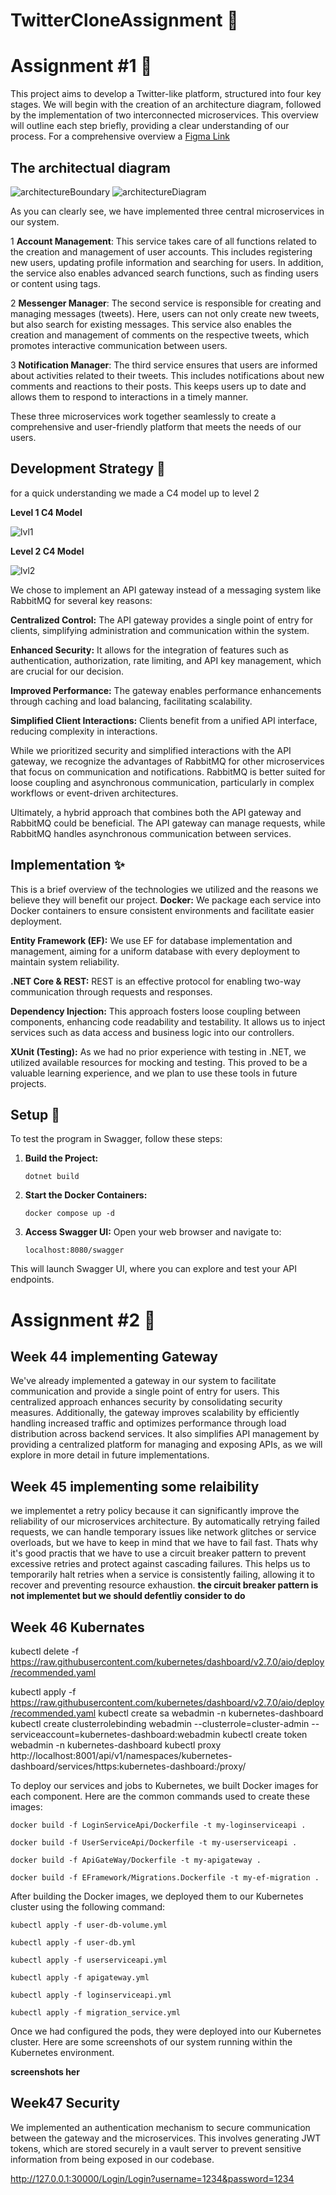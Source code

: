 # **TwitterCloneAssignment** :tada:

# Assignment #1 :memo:

This project aims to develop a Twitter-like platform, structured into four key stages. We will begin with the creation of an architecture diagram, followed by the implementation of two interconnected microservices. This overview will outline each step briefly, providing a clear understanding of our process. For a comprehensive overview a [Figma Link](https://www.figma.com/board/yup3d434pA2f6q1tH27IRE/Tweed-Application?node-id=0-1&node-type=canvas)

## **The architectual diagram**

![architectureBoundary](https://github.com/Rogengell/TwitterCloneAssignment/blob/main/Diagrams/architectureBoundary.png)
![architectureDiagram](https://github.com/Rogengell/TwitterCloneAssignment/blob/main/Diagrams/architectureDiagram.png)

As you can clearly see, we have implemented three central microservices in our system.

1 **Account Management**: This service takes care of all functions related to the creation and management of user accounts. This includes registering new users, updating profile information and searching for users. In addition, the service also enables advanced search functions, such as finding users or content using tags.

2 **Messenger Manager**: The second service is responsible for creating and managing messages (tweets). Here, users can not only create new tweets, but also search for existing messages. This service also enables the creation and management of comments on the respective tweets, which promotes interactive communication between users.

3 **Notification Manager**: The third service ensures that users are informed about activities related to their tweets. This includes notifications about new comments and reactions to their posts. This keeps users up to date and allows them to respond to interactions in a timely manner.

These three microservices work together seamlessly to create a comprehensive and user-friendly platform that meets the needs of our users.

## Development Strategy :rocket:

for a quick understanding we made a C4 model up to level 2

**Level 1 C4 Model**

![lvl1](https://github.com/Rogengell/TwitterCloneAssignment/blob/main/Diagrams/level%201.png)

**Level 2 C4 Model**

![lvl2](https://github.com/Rogengell/TwitterCloneAssignment/blob/main/Diagrams/level%202.png)

We chose to implement an API gateway instead of a messaging system like RabbitMQ for several key reasons:

**Centralized Control:** The API gateway provides a single point of entry for clients, simplifying administration and communication within the system.

**Enhanced Security:** It allows for the integration of features such as authentication, authorization, rate limiting, and API key management, which are crucial for our decision.

**Improved Performance:** The gateway enables performance enhancements through caching and load balancing, facilitating scalability.

**Simplified Client Interactions:** Clients benefit from a unified API interface, reducing complexity in interactions.

While we prioritized security and simplified interactions with the API gateway, we recognize the advantages of RabbitMQ for other microservices that focus on communication and notifications. RabbitMQ is better suited for loose coupling and asynchronous communication, particularly in complex workflows or event-driven architectures.

Ultimately, a hybrid approach that combines both the API gateway and RabbitMQ could be beneficial. The API gateway can manage requests, while RabbitMQ handles asynchronous communication between services.

## Implementation :sparkles:

This is a brief overview of the technologies we utilized and the reasons we believe they will benefit our project.
**Docker:** We package each service into Docker containers to ensure consistent environments and facilitate easier deployment.

**Entity Framework (EF):** We use EF for database implementation and management, aiming for a uniform database with every deployment to maintain system reliability.

**.NET Core & REST:** REST is an effective protocol for enabling two-way communication through requests and responses.

**Dependency Injection:** This approach fosters loose coupling between components, enhancing code readability and testability. It allows us to inject services such as data access and business logic into our controllers.

**XUnit (Testing):** As we had no prior experience with testing in .NET, we utilized available resources for mocking and testing. This proved to be a valuable learning experience, and we plan to use these tools in future projects.

## Setup :bookmark:

To test the program in Swagger, follow these steps:

1. **Build the Project:**
   ```
   dotnet build
   ```
2. **Start the Docker Containers:**
   ```
   docker compose up -d
   ```
3. **Access Swagger UI:**
   Open your web browser and navigate to:
   ```
   localhost:8080/swagger
   ```

This will launch Swagger UI, where you can explore and test your API endpoints.

# Assignment #2 :memo:

## Week 44 implementing Gateway

We've already implemented a gateway in our system to facilitate communication and provide a single point of entry for users. This centralized approach enhances security by consolidating security measures. Additionally, the gateway improves scalability by efficiently handling increased traffic and optimizes performance through load distribution across backend services. It also simplifies API management by providing a centralized platform for managing and exposing APIs, as we will explore in more detail in future implementations.

## Week 45 implementing some relaibility

we implementet a retry policy because it can significantly improve the reliability of our microservices architecture. By automatically retrying failed requests, we can handle temporary issues like network glitches or service overloads, but we have to keep in mind that we have to fail fast. Thats why it's good practis that we have to use a circuit breaker pattern to prevent excessive retries and protect against cascading failures. This helps us to temporarily halt retries when a service is consistently failing, allowing it to recover and preventing resource exhaustion. **the circuit breaker pattern is not implementet but we should defentliy consider to do**

## Week 46 Kubernates

kubectl delete -f https://raw.githubusercontent.com/kubernetes/dashboard/v2.7.0/aio/deploy/recommended.yaml

kubectl apply -f https://raw.githubusercontent.com/kubernetes/dashboard/v2.7.0/aio/deploy/recommended.yaml
kubectl create sa webadmin -n kubernetes-dashboard
kubectl create clusterrolebinding webadmin --clusterrole=cluster-admin --serviceaccount=kubernetes-dashboard:webadmin
kubectl create token webadmin -n kubernetes-dashboard
kubectl proxy
http://localhost:8001/api/v1/namespaces/kubernetes-dashboard/services/https:kubernetes-dashboard:/proxy/

To deploy our services and jobs to Kubernetes, we built Docker images for each component. Here are the common commands used to create these images:

```
docker build -f LoginServiceApi/Dockerfile -t my-loginserviceapi .
```
```
docker build -f UserServiceApi/Dockerfile -t my-userserviceapi .
```
```
docker build -f ApiGateWay/Dockerfile -t my-apigateway .
```
```
docker build -f EFramework/Migrations.Dockerfile -t my-ef-migration .
```

After building the Docker images, we deployed them to our Kubernetes cluster using the following command:

```
kubectl apply -f user-db-volume.yml
```
```
kubectl apply -f user-db.yml
```
```
kubectl apply -f userserviceapi.yml
```
```
kubectl apply -f apigateway.yml
```
```
kubectl apply -f loginserviceapi.yml
```
```
kubectl apply -f migration_service.yml
```
Once we had configured the pods, they were deployed into our Kubernetes cluster. Here are some screenshots of our system running within the Kubernetes environment.

**screenshots her**

## Week47 Security

We implemented an authentication mechanism to secure communication between the gateway and the microservices. This involves generating JWT tokens, which are stored securely in a vault server to prevent sensitive information from being exposed in our codebase.

http://127.0.0.1:30000/Login/Login?username=1234&password=1234